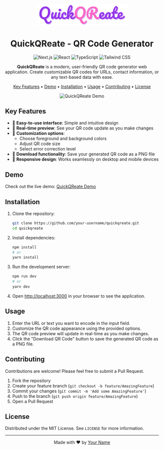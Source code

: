 <p align="center">
  <img src="app/assets/quickqr.png" alt="QuickQReate Logo" width="300"/>
</p>

<h1 align="center">QuickQReate - QR Code Generator</h1>

<p align="center">
  <img src="https://img.shields.io/badge/Next.js-black?style=for-the-badge&logo=next.js&logoColor=white" alt="Next.js"/>
  <img src="https://img.shields.io/badge/React-61DAFB?style=for-the-badge&logo=react&logoColor=black" alt="React"/>
  <img src="https://img.shields.io/badge/TypeScript-3178C6?style=for-the-badge&logo=typescript&logoColor=white" alt="TypeScript"/>
  <img src="https://img.shields.io/badge/Tailwind_CSS-38B2AC?style=for-the-badge&logo=tailwind-css&logoColor=white" alt="Tailwind CSS"/>
</p>

<p align="center">
  <strong>QuickQReate</strong> is a modern, user-friendly QR code generator web application. Create customizable QR codes for URLs, contact information, or any text-based data with ease.
</p>

<p align="center">
  <a href="#key-features">Key Features</a> •
  <a href="#demo">Demo</a> •
  <a href="#installation">Installation</a> •
  <a href="#usage">Usage</a> •
  <a href="#contributing">Contributing</a> •
  <a href="#license">License</a>
</p>

<p align="center">
  <img src="app/assets/demo.gif" alt="QuickQReate Demo" width="600"/>
</p>

## Key Features

- 🎨 **Easy-to-use interface**: Simple and intuitive design
- 🔄 **Real-time preview**: See your QR code update as you make changes
- 🌈 **Customization options**:
  - Choose foreground and background colors
  - Adjust QR code size
  - Select error correction level
- 💾 **Download functionality**: Save your generated QR code as a PNG file
- 📱 **Responsive design**: Works seamlessly on desktop and mobile devices

## Demo

Check out the live demo: [QuickQReate Demo](https://davidallmon.github.io/QuickQReate)

## Installation

1. Clone the repository:
   ```bash
   git clone https://github.com/your-username/quickqreate.git
   cd quickqreate
   ```

2. Install dependencies:
   ```bash
   npm install
   # or
   yarn install
   ```

3. Run the development server:
   ```bash
   npm run dev
   # or
   yarn dev
   ```

4. Open [http://localhost:3000](http://localhost:3000) in your browser to see the application.

## Usage

1. Enter the URL or text you want to encode in the input field.
2. Customize the QR code appearance using the provided options.
3. The QR code preview will update in real-time as you make changes.
4. Click the "Download QR Code" button to save the generated QR code as a PNG file.

## Contributing

Contributions are welcome! Please feel free to submit a Pull Request.

1. Fork the repository
2. Create your feature branch (`git checkout -b feature/AmazingFeature`)
3. Commit your changes (`git commit -m 'Add some AmazingFeature'`)
4. Push to the branch (`git push origin feature/AmazingFeature`)
5. Open a Pull Request

## License

Distributed under the MIT License. See `LICENSE` for more information.

---

<p align="center">
  Made with ❤️ by <a href="https://github.com/your-username">Your Name</a>
</p>
